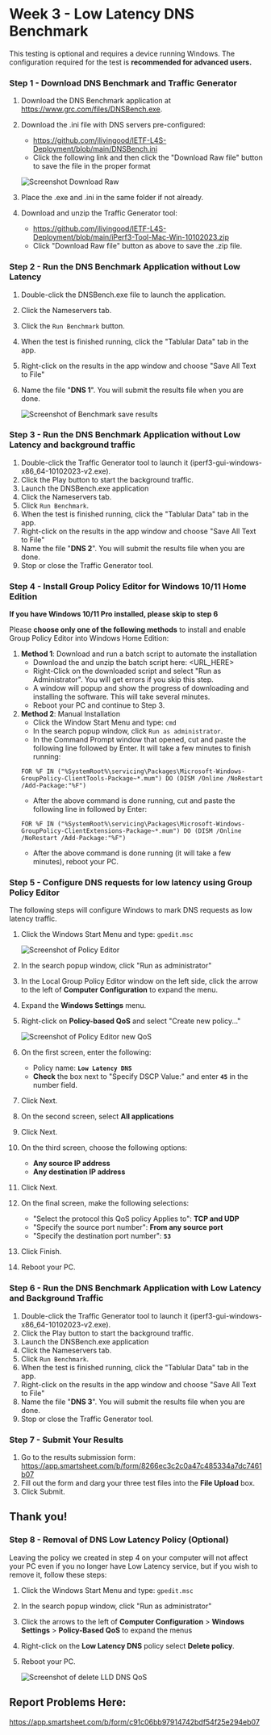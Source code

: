 # Week 3 - Low Latency DNS Benchmark

This testing is optional and requires a device running Windows.  The configuration required for the test is **recommended for advanced users.**

### Step 1 - Download DNS Benchmark and Traffic Generator
1. Download the DNS Benchmark application at https://www.grc.com/files/DNSBench.exe.
1. Download the .ini file with DNS servers pre-configured: 
   * https://github.com/jlivingood/IETF-L4S-Deployment/blob/main/DNSBench.ini
   * Click the following link and then click the "Download Raw file" button to save the file in the proper format
         
   ![Screenshot Download Raw](https://github.com/elocmcs/IETF-L4S-Deployment/blob/main/Screenshot-231023-5.jpg)
1. Place the .exe and .ini in the same folder if not already.
2. Download and unzip the Traffic Generator tool:
   * https://github.com/jlivingood/IETF-L4S-Deployment/blob/main/iPerf3-Tool-Mac-Win-10102023.zip
   * Click "Download Raw file" button as above to save the .zip file.

### Step 2 - Run the DNS Benchmark Application without Low Latency
1. Double-click the DNSBench.exe file to launch the application.
2. Click the Nameservers tab.
3. Click the `Run Benchmark` button.
4. When the test is finished running, click the "Tablular Data" tab in the app.
5. Right-click on the results in the app window and choose "Save All Text to File"
6. Name the file "**DNS 1**". You will submit the results file when you are done.

   ![Screenshot of Benchmark save results](https://github.com/elocmcs/IETF-L4S-Deployment/blob/main/Screenshot-231023-6.jpg)
 
### Step 3 - Run the DNS Benchmark Application without Low Latency and background traffic
1. Double-click the Traffic Generator tool to launch it (iperf3-gui-windows-x86_64-10102023-v2.exe).
2. Click the Play button to start the background traffic.
3. Launch the DNSBench.exe application
4. Click the Nameservers tab.
5. Click `Run Benchmark`.
6. When the test is finished running, click the "Tablular Data" tab in the app.
5. Right-click on the results in the app window and choose "Save All Text to File"
6. Name the file "**DNS 2**". You will submit the results file when you are done.
7. Stop or close the Traffic Generator tool.

### Step 4 - Install Group Policy Editor for Windows 10/11 Home Edition
**If you have Windows 10/11 Pro installed, please skip to step 6**

Please **choose only one of the following methods** to install and enable Group Policy Editor into Windows Home Edition:
1. **Method 1**: Download and run a batch script to automate the installation
   * Download the and unzip the batch script here: <URL_HERE>
   * Right-Click on the downloaded script and select "Run as Administrator". You will get errors if you skip this step.
   * A window will popup and show the progress of downloading and installing the software. This will take several minutes.
   * Reboot your PC and continue to Step 3.
1. **Method 2**: Manual Installation
   * Click the Window Start Menu and type: `cmd`
   * In the search popup window, click `Run as administrator`.
   * In the Command Prompt window that opened, cut and paste the following line followed by Enter. It will take a few minutes to finish running:
   ```
   FOR %F IN ("%SystemRoot%\servicing\Packages\Microsoft-Windows-GroupPolicy-ClientTools-Package~*.mum") DO (DISM /Online /NoRestart /Add-Package:"%F")
   ```
   * After the above command is done running, cut and paste the following line in followed by Enter:
   ```
   FOR %F IN ("%SystemRoot%\servicing\Packages\Microsoft-Windows-GroupPolicy-ClientExtensions-Package~*.mum") DO (DISM /Online /NoRestart /Add-Package:"%F")
   ```
   * After the above command is done running (it will take a few minutes), reboot your PC.

### Step 5 - Configure DNS requests for low latency using Group Policy Editor
The following steps will configure Windows to mark DNS requests as low latency traffic.
1. Click the Windows Start Menu and type: `gpedit.msc`
   
   ![Screenshot of Policy Editor](https://github.com/elocmcs/IETF-L4S-Deployment/blob/main/Screenshot_231023-2.jpg)
   
3. In the search popup window, click "Run as administrator"
4. In the Local Group Policy Editor window on the left side, click the arrow to the left of **Computer Configuration** to expand the menu.
5. Expand the **Windows Settings** menu.
6. Right-click on **Policy-based QoS** and select "Create new policy..."

   ![Screenshot of Policy Editor new QoS](https://github.com/elocmcs/IETF-L4S-Deployment/blob/main/Screenshot-231023-3.jpg)
   
8. On the first screen, enter the following:
   * Policy name: **`Low Latency DNS`**
   * **Check** the box next to "Specify DSCP Value:" and enter **`45`** in the number field.
9. Click Next.
10. On the second screen, select **All applications**
11. Click Next.
12. On the third screen, choose the following options:
    * **Any source IP address**
    * **Any destination IP address**
13. Click Next.
14. On the final screen, make the following selections:
    * "Select the protocol this QoS policy Applies to": **TCP and UDP**
    * "Specify the source port number": **From any source port**
    * "Specify the destination port number": **`53`**
15. Click Finish.
16. Reboot your PC.
 
### Step 6 - Run the DNS Benchmark Application with Low Latency and Background Traffic
1. Double-click the Traffic Generator tool to launch it (iperf3-gui-windows-x86_64-10102023-v2.exe).
2. Click the Play button to start the background traffic.
3. Launch the DNSBench.exe application
4. Click the Nameservers tab.
5. Click `Run Benchmark`.
6. When the test is finished running, click the "Tablular Data" tab in the app.
5. Right-click on the results in the app window and choose "Save All Text to File"
6. Name the file "**DNS 3**". You will submit the results file when you are done.
7. Stop or close the Traffic Generator tool.

### Step 7 - Submit Your Results
1. Go to the results submission form: https://app.smartsheet.com/b/form/8266ec3c2c0a47c485334a7dc7461b07
2. Fill out the form and darg your three test files into the **File Upload** box.
3. Click Submit.

## Thank you!

### Step 8 - Removal of DNS Low Latency Policy (Optional)
Leaving the policy we created in step 4 on your computer will not affect your PC even if you no longer have Low Latency service, but if you wish to remove it, follow these steps:
1. Click the Windows Start Menu and type: `gpedit.msc`
2. In the search popup window, click "Run as administrator"
3. Click the arrows to the left of **Computer Configuration** > **Windows Settings** > **Policy-Based QoS** to expand the menus
4. Right-click on the **Low Latency DNS** policy select **Delete policy**.
5. Reboot your PC.

   ![Screenshot of delete LLD DNS QoS](https://github.com/elocmcs/IETF-L4S-Deployment/blob/main/Screenshot_231023-4.jpg)

## Report Problems Here: 
https://app.smartsheet.com/b/form/c91c06bb97914742bdf54f25e294eb07
